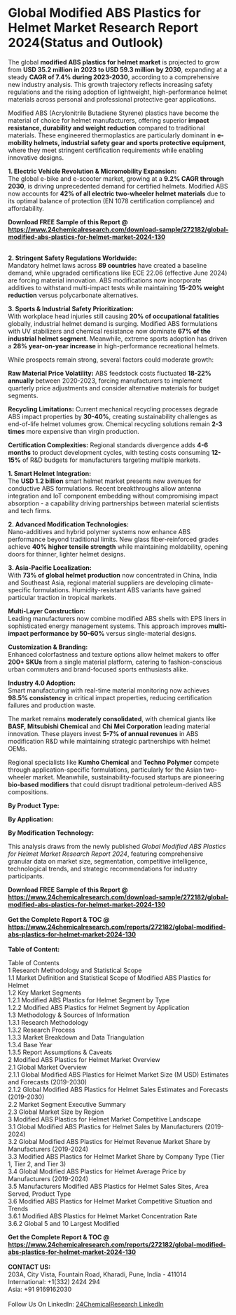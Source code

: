<h1>Global Modified ABS Plastics for Helmet Market Research Report 2024(Status and Outlook)</h1><p>The global <strong>modified ABS plastics for helmet market</strong> is projected to grow from <strong>USD 35.2 million in 2023 to USD 59.3 million by 2030</strong>, expanding at a steady <strong>CAGR of 7.4% during 2023-2030</strong>, according to a comprehensive new industry analysis. This growth trajectory reflects increasing safety regulations and the rising adoption of lightweight, high-performance helmet materials across personal and professional protective gear applications.</p><p>Modified ABS (Acrylonitrile Butadiene Styrene) plastics have become the material of choice for helmet manufacturers, offering superior <strong>impact resistance, durability and weight reduction</strong> compared to traditional materials. These engineered thermoplastics are particularly dominant in <strong>e-mobility helmets, industrial safety gear and sports protective equipment</strong>, where they meet stringent certification requirements while enabling innovative designs.</p><p><strong>1. Electric Vehicle Revolution &amp; Micromobility Expansion:<br></strong>The global e-bike and e-scooter market, growing at a <strong>9.2% CAGR through 2030</strong>, is driving unprecedented demand for certified helmets. Modified ABS now accounts for <strong>42% of all electric two-wheeler helmet materials</strong> due to its optimal balance of protection (EN 1078 certification compliance) and affordability.</p><div><b>Download FREE Sample of this Report @ 
            <a href="https://www.24chemicalresearch.com/download-sample/272182/global-modified-abs-plastics-for-helmet-market-2024-130">
            https://www.24chemicalresearch.com/download-sample/272182/global-modified-abs-plastics-for-helmet-market-2024-130</a></b></div><br><p><strong>2. Stringent Safety Regulations Worldwide:<br></strong>Mandatory helmet laws across <strong>89 countries</strong> have created a baseline demand, while upgraded certifications like ECE 22.06 (effective June 2024) are forcing material innovation. ABS modifications now incorporate additives to withstand multi-impact tests while maintaining <strong>15-20% weight reduction</strong> versus polycarbonate alternatives.</p><p><strong>3. Sports &amp; Industrial Safety Prioritization:<br></strong>With workplace head injuries still causing <strong>20% of occupational fatalities</strong> globally, industrial helmet demand is surging. Modified ABS formulations with UV stabilizers and chemical resistance now dominate <strong>67% of the industrial helmet segment</strong>. Meanwhile, extreme sports adoption has driven a <strong>28% year-on-year increase</strong> in high-performance recreational helmets.</p><p>While prospects remain strong, several factors could moderate growth:</p><p><strong>Raw Material Price Volatility:</strong> ABS feedstock costs fluctuated <strong>18-22% annually</strong> between 2020-2023, forcing manufacturers to implement quarterly price adjustments and consider alternative materials for budget segments.</p><p><strong>Recycling Limitations:</strong> Current mechanical recycling processes degrade ABS impact properties by <strong>30-40%</strong>, creating sustainability challenges as end-of-life helmet volumes grow. Chemical recycling solutions remain <strong>2-3 times</strong> more expensive than virgin production.</p><p><strong>Certification Complexities:</strong> Regional standards divergence adds <strong>4-6 months</strong> to product development cycles, with testing costs consuming <strong>12-15%</strong> of R&amp;D budgets for manufacturers targeting multiple markets.</p><p><strong>1. Smart Helmet Integration:<br></strong>The <strong>USD 1.2 billion</strong> smart helmet market presents new avenues for conductive ABS formulations. Recent breakthroughs allow antenna integration and IoT component embedding without compromising impact absorption - a capability driving partnerships between material scientists and tech firms.</p><p><strong>2. Advanced Modification Technologies:<br></strong>Nano-additives and hybrid polymer systems now enhance ABS performance beyond traditional limits. New glass fiber-reinforced grades achieve <strong>40% higher tensile strength</strong> while maintaining moldability, opening doors for thinner, lighter helmet designs.</p><p><strong>3. Asia-Pacific Localization:<br></strong>With <strong>73% of global helmet production</strong> now concentrated in China, India and Southeast Asia, regional material suppliers are developing climate-specific formulations. Humidity-resistant ABS variants have gained particular traction in tropical markets.</p><p><strong>Multi-Layer Construction:</strong><br>
	Leading manufacturers now combine modified ABS shells with EPS liners in sophisticated energy management systems. This approach improves <strong>multi-impact performance by 50-60%</strong> versus single-material designs.</p><p><strong>Customization &amp; Branding:</strong><br>
	Enhanced colorfastness and texture options allow helmet makers to offer <strong>200+ SKUs</strong> from a single material platform, catering to fashion-conscious urban commuters and brand-focused sports enthusiasts alike.</p><p><strong>Industry 4.0 Adoption:</strong><br>
	Smart manufacturing with real-time material monitoring now achieves <strong>98.5% consistency</strong> in critical impact properties, reducing certification failures and production waste.</p><p>The market remains <strong>moderately consolidated</strong>, with chemical giants like <strong>BASF, Mitsubishi Chemical</strong> and <strong>Chi Mei Corporation</strong> leading material innovation. These players invest <strong>5-7% of annual revenues</strong> in ABS modification R&amp;D while maintaining strategic partnerships with helmet OEMs.</p><p>Regional specialists like <strong>Kumho Chemical</strong> and <strong>Techno Polymer</strong> compete through application-specific formulations, particularly for the Asian two-wheeler market. Meanwhile, sustainability-focused startups are pioneering <strong>bio-based modifiers</strong> that could disrupt traditional petroleum-derived ABS compositions.</p><p><strong>By Product Type:</strong></p><p><strong>By Application:</strong></p><p><strong>By Modification Technology:</strong></p><p>This analysis draws from the newly published <em>Global Modified ABS Plastics for Helmet Market Research Report 2024</em>, featuring comprehensive granular data on market size, segmentation, competitive intelligence, technological trends, and strategic recommendations for industry participants.</p><div><b>Download FREE Sample of this Report @ 
            <a href="https://www.24chemicalresearch.com/download-sample/272182/global-modified-abs-plastics-for-helmet-market-2024-130">
            https://www.24chemicalresearch.com/download-sample/272182/global-modified-abs-plastics-for-helmet-market-2024-130</a></b></div><br><div><b>Get the Complete Report & TOC @ 
            <a href="https://www.24chemicalresearch.com/reports/272182/global-modified-abs-plastics-for-helmet-market-2024-130">
            https://www.24chemicalresearch.com/reports/272182/global-modified-abs-plastics-for-helmet-market-2024-130</a></b></div><br>
            <b>Table of Content:</b><p>Table of Contents<br />
1 Research Methodology and Statistical Scope<br />
1.1 Market Definition and Statistical Scope of Modified ABS Plastics for Helmet<br />
1.2 Key Market Segments<br />
1.2.1 Modified ABS Plastics for Helmet Segment by Type<br />
1.2.2 Modified ABS Plastics for Helmet Segment by Application<br />
1.3 Methodology & Sources of Information<br />
1.3.1 Research Methodology<br />
1.3.2 Research Process<br />
1.3.3 Market Breakdown and Data Triangulation<br />
1.3.4 Base Year<br />
1.3.5 Report Assumptions & Caveats<br />
2 Modified ABS Plastics for Helmet Market Overview<br />
2.1 Global Market Overview<br />
2.1.1 Global Modified ABS Plastics for Helmet Market Size (M USD) Estimates and Forecasts (2019-2030)<br />
2.1.2 Global Modified ABS Plastics for Helmet Sales Estimates and Forecasts (2019-2030)<br />
2.2 Market Segment Executive Summary<br />
2.3 Global Market Size by Region<br />
3 Modified ABS Plastics for Helmet Market Competitive Landscape<br />
3.1 Global Modified ABS Plastics for Helmet Sales by Manufacturers (2019-2024)<br />
3.2 Global Modified ABS Plastics for Helmet Revenue Market Share by Manufacturers (2019-2024)<br />
3.3 Modified ABS Plastics for Helmet Market Share by Company Type (Tier 1, Tier 2, and Tier 3)<br />
3.4 Global Modified ABS Plastics for Helmet Average Price by Manufacturers (2019-2024)<br />
3.5 Manufacturers Modified ABS Plastics for Helmet Sales Sites, Area Served, Product Type<br />
3.6 Modified ABS Plastics for Helmet Market Competitive Situation and Trends<br />
3.6.1 Modified ABS Plastics for Helmet Market Concentration Rate<br />
3.6.2 Global 5 and 10 Largest Modified </p><div><b>Get the Complete Report & TOC @ 
            <a href="https://www.24chemicalresearch.com/reports/272182/global-modified-abs-plastics-for-helmet-market-2024-130">
            https://www.24chemicalresearch.com/reports/272182/global-modified-abs-plastics-for-helmet-market-2024-130</a></b></div><br><b>CONTACT US:</b><br>
            203A, City Vista, Fountain Road, Kharadi, Pune, India - 411014<br>
            International: +1(332) 2424 294<br>
            Asia: +91 9169162030 <br><br>
            Follow Us On LinkedIn: <a href="https://www.linkedin.com/company/24chemicalresearch/">24ChemicalResearch LinkedIn</a>